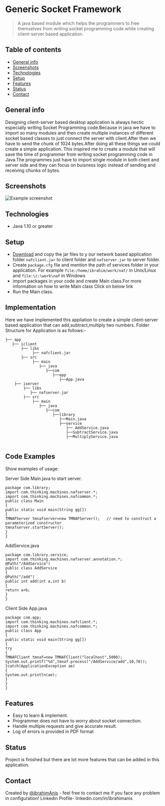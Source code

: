# Generic Socket Framework
> A java based module which helps the programmers to free themselves from writing socket programming code.while creating client-server based application.

## Table of contents
* [General info](#general-info)
* [Screenshots](#screenshots)
* [Technologies](#technologies)
* [Setup](#setup)
* [Features](#features)
* [Status](#status)
* [Contact](#contact)

## General info
Designing client-server based desktop application is always hectic especially writing Socket Programming code.Because in java we have to import so many modules and then create multiple instances of different socket based classes to just connect the server with client.After then we have to send the chunk of 1024 bytes.After doing all these things we could create a simple application.
This inspired me to create a module that will save the time of programmer from writing socket programming code in Java.The programmes just have to import single module in both client and server side and they can focus on buisness logic instead of sending and receiving chunks of bytes. 
## Screenshots
![Example screenshot]()

## Technologies
* Java 1.10 or greater

## Setup 
* [Download](https://drive.google.com/open?id=1jhwxy-dZDWT5k8sDxSvSmJ6iTkG-mFPK) and copy the jar files to y
our network based application folder
 `nafclient.jar` to client folder  and `nafserver.jar` to server folder.
* Create `package.cfg` file and mention the path of services folder in your application. For example
   `file:/home/ibrahim/work/naf/` in Unix/Linux and `file:\c:\work\naf` in Windows
* import packages in your code and create Main class.For more information on how to write Main class Click on below link
* Run the Main class.

## Implementation
Here we have implemented this appliation to create a simple client-server based application that can add,subtract,multiply two numbers.
Folder Structure for Application is as follows:-

```
├── app
   ├── iclient
       ├── libs
            ├── nafclient.jar
       ├── src
            ├── main
               ├── java
                  ├──com
                     ├──app
                        ├──App.java
    ├── iserver
        ├── libs
           ├── nafserver.jar
        ├── src
            ├── main
               ├── java
                  ├──com
                     ├──library
                        ├──Main.java
                        ├──service
                           ├── AddService.java
                           ├──SubtractService.java
                           ├──MultiplyService.java
        
```


## Code Examples
Show examples of usage:

Server Side Main.java to start server.
```
package com.library;
import com.thinking.machines.nafserver.*;
import com.thinking.machines.nafcommon.*;
public class Main
{
public static void main(String gg[])
{
TMNAFServer tmnafserver=new TMNAFServer();   // need to construct a parameterized constructor
tmnafserver.startServer();
}
}
```

AddService.java

```
package com.library.service;
import com.thinking.machines.nafserver.annotation.*;
@Path("/AddService")
public class AddService
{
@Path("/add")
public int add(int a,int b)
{
return a+b;
}
}
```

Client Side App.java

```
package com.app;
import com.thinking.machines.nafclient.*;
import com.thinking.machines.nafcommon.*;
public class App
{
public static void main(String gg[])
{
try
{
TMNAFClient tmnaf=new TMNAFClient("localhost",5000);
System.out.printf("%d",tmnaf.process("/AddService/add",10,70));
}catch(ApplicationException ae)
{
System.out.println(ae);
}
}
}
```



## Features
* Easy to learn & implement.
* Programmer does not have to worry about socket connection.
* Handle multiple requests and give accurate result.
* Log of errors is provided in PDF format



## Status
Project is finished but there are lot more features that can be added in this application.

## Contact
Created by [@ibrahimAnis]() - feel free to contact me if you face any problem in configuration!
Linkedin Profile- linkedin.com/in/ibrahimanis
